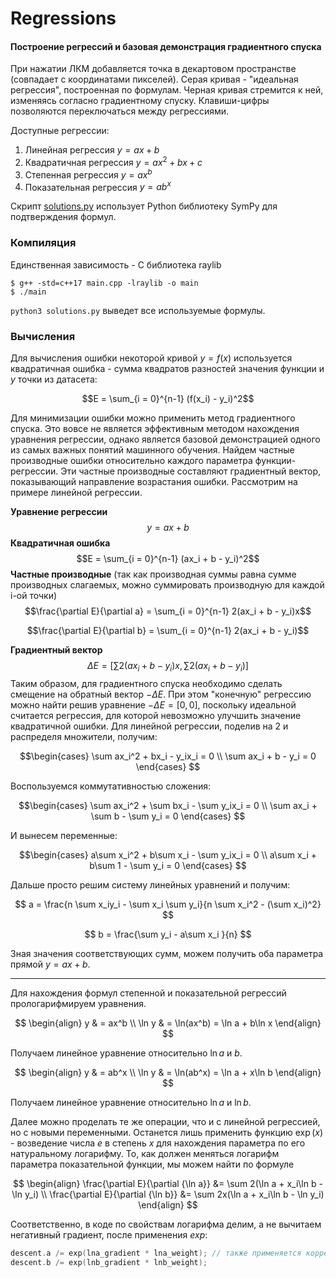 # Regressions

#### Построение регрессий и базовая демонстрация градиентного спуска

При нажатии ЛКМ добавляется точка в декартовом пространстве (совпадает с координатами пикселей).
Серая кривая - "идеальная регрессия", построенная по формулам.
Черная кривая стремится к ней, изменяясь согласно градиентному спуску.
Клавиши-цифры позволяются переключаться между регрессиями.

Доступные регрессии:
1. Линейная регрессия $y = ax + b$
2. Квадратичная регрессия $y = ax^2 + bx + c$
3. Степенная регрессия $y = ax^b$
4. Показательная регрессия $y = ab^x$

Скрипт [solutions.py](solutions.py) использует Python библиотеку SymPy для подтверждения формул.

### Компиляция
Единственная зависимость - C библиотека raylib
```console
$ g++ -std=c++17 main.cpp -lraylib -o main
$ ./main
```
`python3 solutions.py` выведет все используемые формулы.

### Вычисления
Для вычисления ошибки некоторой кривой $y = f(x)$ используется квадратичная ошибка - сумма квадратов разностей значения функции и $y$ точки из датасета:

$$E = \sum_{i = 0}^{n-1} (f(x_i) - y_i)^2$$

Для минимизации ошибки можно применить метод градиентного спуска. 
Это вовсе не является эффективным методом нахождения уравнения регрессии, однако является базовой демонстрацией одного из самых важных понятий машинного обучения.
Найдем частные производные ошибки относительно каждого параметра функции-регрессии.
Эти частные производные составляют градиентный вектор, показывающий направление возрастания ошибки. Рассмотрим на примере линейной регрессии.

**Уравнение регрессии**
$$y = ax + b$$
**Квадратичная ошибка**
$$E = \sum_{i = 0}^{n-1} (ax_i + b - y_i)^2$$
**Частные производные** (так как производная суммы равна сумме производных слагаемых, можно суммировать производную для каждой i-ой точки)
$$\frac{\partial E}{\partial a} = \sum_{i = 0}^{n-1} 2(ax_i + b - y_i)x$$

$$\frac{\partial E}{\partial b} = \sum_{i = 0}^{n-1} 2(ax_i + b - y_i)$$

**Градиентный вектор**
$$\Delta E = [\sum 2(ax_i + b - y_i)x, \sum 2(ax_i + b - y_i)]$$
Таким образом, для градиентного спуска необходимо сделать смещение на обратный вектор $-\Delta E$.
При этом "конечную" регрессию можно найти решив уравнение $-\Delta E = [0, 0]$, поскольку идеальной считается регрессия, для которой невозможно улучшить значение квадратичной ошибки.
Для линейной регрессии, поделив на 2 и распределя множители, получим:

$$\begin{cases}
\sum ax_i^2 + bx_i - y_ix_i = 0 \\ 
\sum ax_i + b - y_i = 0
\end{cases}
$$

Воспользуемся коммутативностью сложения:

$$\begin{cases}
\sum ax_i^2 + \sum bx_i - \sum y_ix_i = 0 \\ 
\sum ax_i + \sum b - \sum y_i = 0
\end{cases}
$$

И вынесем переменные:

$$\begin{cases}
a\sum x_i^2 + b\sum x_i - \sum y_ix_i = 0 \\ 
a\sum x_i + b\sum 1 - \sum y_i = 0
\end{cases}
$$

Дальше просто решим систему линейных уравнений и получим:

$$
a = \frac{n \sum x_iy_i - \sum x_i \sum y_i}{n \sum x_i^2 - (\sum x_i)^2}
$$

$$
b = \frac{\sum y_i - a\sum x_i }{n}
$$

Зная значения соответствующих сумм, можем получить оба параметра прямой $y = ax + b$.

---
Для нахождения формул степенной и показательной регрессий прологарифмируем уравнения.

$$
\begin{align} 
y & = ax^b \\
\ln y & = \ln(ax^b) = \ln a + b\ln x 
\end{align}
$$

Получаем линейное уравнение относительно $\ln a$ и $b$.

$$
\begin{align} 
y & = ab^x \\
\ln y & = \ln(ab^x) = \ln a + x\ln b 
\end{align}
$$

Получаем линейное уравнение относительно $\ln a$ и $\ln b$. 

Далее можно проделать те же операции, что и с линейной регрессией, но с новыми переменными. Останется лишь применить функцию $\exp(x)$ - возведение числа $e$ в степень $x$ для нахождения параметра по его натуральному логарифму.
То, как должен меняться логарифм параметра показательной функции, мы можем найти по формуле 


$$
\begin{align} 
\frac{\partial E}{\partial {\ln a}} &= \sum 2(\ln a + x_i\ln b - \ln y_i) \\
\frac{\partial E}{\partial {\ln b}} &= \sum 2x(\ln a + x_i\ln b - \ln y_i)
\end{align}
$$

Соответственно, в коде по свойствам логарифма делим, а не вычитаем негативный градиент, после применения $exp$:
```cpp
descent.a /= exp(lna_gradient * lna_weight); // также применяется корректирующий множитель (learning rate)
descent.b /= exp(lnb_gradient * lnb_weight);
```
